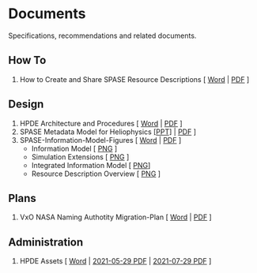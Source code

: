 # Documents
Specifications, recommendations and related documents.

## How To
1. How to Create and Share SPASE Resource Descriptions [ [Word](docs/How-to-Create-and-Share-SPASE-Resource-Descriptions.docx) | [PDF](docs/How-to-Create-and-Share-SPASE-Resource-Descriptions.pdf) ]

## Design
1. HPDE Architecture and Procedures [ [Word](docs/HPDE-Architecture-and-Procedures.docx) | [PDF](docs/HPDE-Architecture-and-Procedures.pdf) ]
2. SPASE Metadata Model for Heliophysics [ [PPT]](docs/SPASE-Metadata-Model-for-Heliophysics.pptx) | [PDF](docs/SPASE-Metadata-Model-for-Heliophysics.pdf) ]
2. SPASE-Information-Model-Figures [ [Word](docs/SPASE-Information-Model-Figures.docx) | [PDF](docs/SPASE-Information-Model-Figures.pdf) ]
   - Information Model [ [PNG](docs/SPASE-Information-Model-Base.png) ]
   - Simulation Extensions [ [PNG](docs/SPASE-Information-Model-Simulation.png) ]
   - Integrated Information Model [ [PNG](docs/SPASE-Full-Information-Model.png)]
   - Resource Description Overview [ [PNG](docs/SPASE-Resource-Description-Overview.png) ]
   
## Plans
1. VxO NASA Naming Authotity Migration-Plan [ [Word](docs/VxO-NASA-Naming-Authority-Migration-Plan.docx) | [PDF](docs/VxO-NASA-Naming-Authority-Migration-Plan.pdf) ]

## Administration
1. HPDE Assets [ [Word](docs/HPDE-Assets.docx) | [2021-05-29 PDF](docs/HPDE-Assets-2021-05-29) | [2021-07-29 PDF](docs/HPDE-Assets-2021-07-29) ]
 


